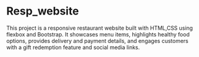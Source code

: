 # Resp_website
This project is a responsive restaurant website built with HTML,CSS using flexbox and Bootstrap. It showcases menu items, highlights healthy food options, provides delivery and payment details, and engages customers with a gift redemption feature and social media links.
